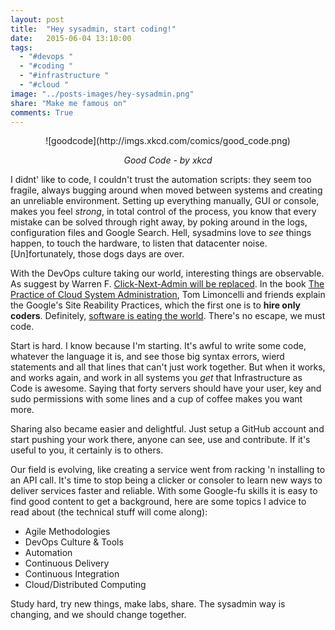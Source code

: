 ```yaml
---
layout: post
title:  "Hey sysadmin, start coding!"
date:   2015-06-04 13:10:00
tags:
  - "#devops "
  - "#coding "
  - "#infrastructure "
  - "#cloud "
image: "../posts-images/hey-sysadmin.png"
share: "Make me famous on"
comments: True
---
```


<center>
![goodcode](http://imgs.xkcd.com/comics/good_code.png)

*Good Code - by xkcd*
</center>

I didnt' like to code, I couldn't trust the automation scripts: they seem too fragile, always bugging around when moved between systems and creating an unreliable environment. Setting up everything manually, GUI or console, makes you feel *strong*, in total control of the process, you know that every mistake can be solved through right away, by poking around in the logs, configuration files and Google Search. Hell, sysadmins love to *see* things happen, to touch the hardware, to listen that datacenter noise. [Un]fortunately, those dogs days are over.

With the DevOps culture taking our world, interesting things are observable. As suggest by Warren F. [Click-Next-Admin will be replaced](http://ramblingcookiemonster.github.io/Dealing-With-The-Click-Next-Admin/). In the book [The Practice of Cloud System Administration](http://the-cloud-book.com/), Tom Limoncelli and friends explain the Google's Site Reability Practices, which the first one is to **hire only coders**. Definitely, [software is eating the world](https://www.google.com.br/search?q=software+is+eating+the+world). There's no escape, we must code.

Start is hard. I know because I'm starting. It's awful to write some code, whatever the language it is, and see those big syntax errors, wierd statements and all that lines that can't just work together. But when it works, and works again, and work in all systems you *get* that Infrastructure as Code is awesome. Saying that forty servers should have your user, key and sudo permissions with some lines and a cup of coffee makes you want more.

Sharing also became easier and delightful. Just setup a GitHub account and start pushing your work there, anyone can see, use and contribute. If it's useful to you, it certainly is to others. 

Our field is evolving, like creating a service went from racking 'n installing to an API call. It's time to stop being a clicker or consoler to learn new ways to deliver services faster and reliable. With some Google-fu skills it is easy to find good content to get a background, here are some topics I advice to read about (the technical stuff will come along):

  * Agile Methodologies
  * DevOps Culture & Tools
  * Automation
  * Continuous Delivery
  * Continuous Integration
  * Cloud/Distributed Computing

Study hard, try new things, make labs, share. The sysadmin way is changing, and we should change together.
